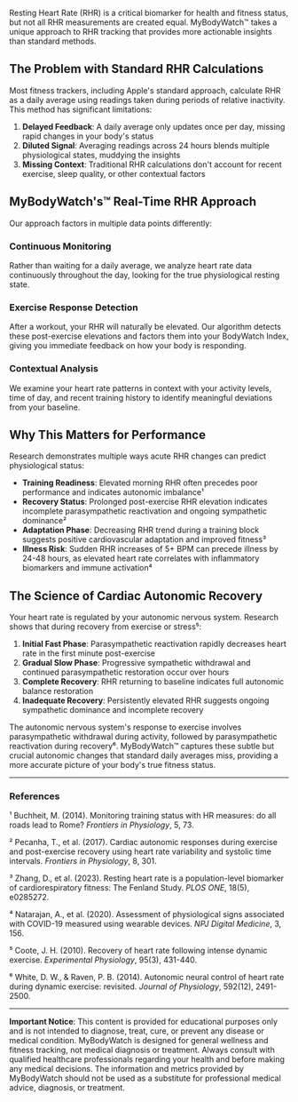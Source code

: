 Resting Heart Rate (RHR) is a critical biomarker for health and fitness status, but not all RHR measurements are created equal. MyBodyWatch™ takes a unique approach to RHR tracking that provides more actionable insights than standard methods.

## The Problem with Standard RHR Calculations

Most fitness trackers, including Apple's standard approach, calculate RHR as a daily average using readings taken during periods of relative inactivity. This method has significant limitations:

1. **Delayed Feedback**: A daily average only updates once per day, missing rapid changes in your body's status
2. **Diluted Signal**: Averaging readings across 24 hours blends multiple physiological states, muddying the insights
3. **Missing Context**: Traditional RHR calculations don't account for recent exercise, sleep quality, or other contextual factors

## MyBodyWatch's™ Real-Time RHR Approach

Our approach factors in multiple data points differently:

### Continuous Monitoring

Rather than waiting for a daily average, we analyze heart rate data continuously throughout the day, looking for the true physiological resting state.

### Exercise Response Detection

After a workout, your RHR will naturally be elevated. Our algorithm detects these post-exercise elevations and factors them into your BodyWatch Index, giving you immediate feedback on how your body is responding.

### Contextual Analysis

We examine your heart rate patterns in context with your activity levels, time of day, and recent training history to identify meaningful deviations from your baseline.

## Why This Matters for Performance

Research demonstrates multiple ways acute RHR changes can predict physiological status:

- **Training Readiness**: Elevated morning RHR often precedes poor performance and indicates autonomic imbalance¹
- **Recovery Status**: Prolonged post-exercise RHR elevation indicates incomplete parasympathetic reactivation and ongoing sympathetic dominance²
- **Adaptation Phase**: Decreasing RHR trend during a training block suggests positive cardiovascular adaptation and improved fitness³
- **Illness Risk**: Sudden RHR increases of 5+ BPM can precede illness by 24-48 hours, as elevated heart rate correlates with inflammatory biomarkers and immune activation⁴

## The Science of Cardiac Autonomic Recovery

Your heart rate is regulated by your autonomic nervous system. Research shows that during recovery from exercise or stress⁵:

1. **Initial Fast Phase**: Parasympathetic reactivation rapidly decreases heart rate in the first minute post-exercise
2. **Gradual Slow Phase**: Progressive sympathetic withdrawal and continued parasympathetic restoration occur over hours
3. **Complete Recovery**: RHR returning to baseline indicates full autonomic balance restoration
4. **Inadequate Recovery**: Persistently elevated RHR suggests ongoing sympathetic dominance and incomplete recovery

The autonomic nervous system's response to exercise involves parasympathetic withdrawal during activity, followed by parasympathetic reactivation during recovery⁶. MyBodyWatch™ captures these subtle but crucial autonomic changes that standard daily averages miss, providing a more accurate picture of your body's true fitness status.

---

### References

¹ Buchheit, M. (2014). Monitoring training status with HR measures: do all roads lead to Rome? *Frontiers in Physiology*, 5, 73.

² Pecanha, T., et al. (2017). Cardiac autonomic responses during exercise and post-exercise recovery using heart rate variability and systolic time intervals. *Frontiers in Physiology*, 8, 301.

³ Zhang, D., et al. (2023). Resting heart rate is a population-level biomarker of cardiorespiratory fitness: The Fenland Study. *PLOS ONE*, 18(5), e0285272.

⁴ Natarajan, A., et al. (2020). Assessment of physiological signs associated with COVID-19 measured using wearable devices. *NPJ Digital Medicine*, 3, 156.

⁵ Coote, J. H. (2010). Recovery of heart rate following intense dynamic exercise. *Experimental Physiology*, 95(3), 431-440.

⁶ White, D. W., & Raven, P. B. (2014). Autonomic neural control of heart rate during dynamic exercise: revisited. *Journal of Physiology*, 592(12), 2491-2500.

---

**Important Notice**: This content is provided for educational purposes only and is not intended to diagnose, treat, cure, or prevent any disease or medical condition. MyBodyWatch is designed for general wellness and fitness tracking, not medical diagnosis or treatment. Always consult with qualified healthcare professionals regarding your health and before making any medical decisions. The information and metrics provided by MyBodyWatch should not be used as a substitute for professional medical advice, diagnosis, or treatment.